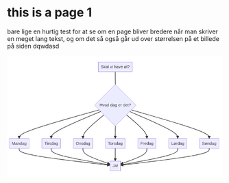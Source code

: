 # this is a page 1

bare lige en hurtig test for at se om en page bliver bredere når man skriver en meget lang tekst, og om det så også går ud over størrelsen på et billede på siden
dqwdasd

![graph](documentation/attachments/index-1.png)